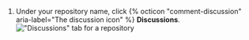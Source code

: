 1. Under your repository name, click {% octicon "comment-discussion" aria-label="The discussion icon" %} **Discussions**.
   !["Discussions" tab for a repository](/assets/images/help/discussions/repository-discussions-tab.png)
